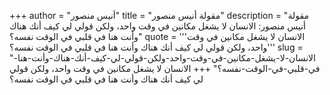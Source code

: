 +++
author = "أنيس منصور"
title = "مقولة أنيس منصور"
description = "مقولة أنيس منصور: الانسان لا يشغل مكانين في وقت واحد، ولكن قولي لي كيف أنك هناك وأنت هنا في قلبي في الوقت نفسه؟"
quote = '''الانسان لا يشغل مكانين في وقت واحد، ولكن قولي لي كيف أنك هناك وأنت هنا في قلبي في الوقت نفسه؟'''
slug = "الانسان-لا-يشغل-مكانين-في-وقت-واحد-ولكن-قولي-لي-كيف-أنك-هناك-وأنت-هنا-في-قلبي-في-الوقت-نفسه؟"
+++
الانسان لا يشغل مكانين في وقت واحد، ولكن قولي لي كيف أنك هناك وأنت هنا في قلبي في الوقت نفسه؟
